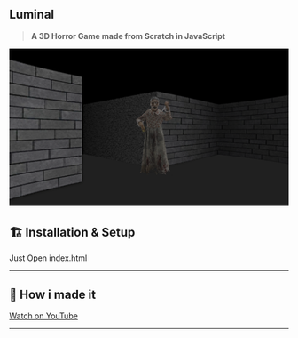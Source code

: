 ## Luminal

> **A 3D Horror Game made from Scratch in JavaScript**  

![Alt Text](https://github.com/Divine203/Luminal-horror-game/blob/main/luminal-screenshot.png?raw=true)

## 🏗️ Installation & Setup

Just Open index.html

---

## 🎥 How i made it

[Watch on YouTube](https://www.youtube.com/watch?v=HRB0zob_aOo)

---
